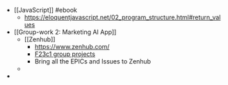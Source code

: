 - [[JavaScript]] #ebook
	- https://eloquentjavascript.net/02_program_structure.html#return_values
- [[Group-work 2: Marketing AI App]]
	- [[Zenhub]]
		- https://www.zenhub.com/
		- [F23c1 group projects](https://auth.zenhub.com/login?state=hKFo2SBRb2hHdHBhZmtEUEpUUktYTUpaRWFNYW83Q2JNbWtVbaFupWxvZ2luo3RpZNkgckZad1o1bnp4YzNwbmhNeVB1TExaNWJYbkJCSUNGYlKjY2lk2SBJcWRRaktTSkI0bDkzMDB2ekJIMFRZRTlyd2pOdk5GTQ&client=IqdQjKSJB4l9300vzBH0TYE9rwjNvNFM&protocol=oauth2&audience=https%3A%2F%2Fzenhub.us.auth0.com%2Fapi%2Fv2%2F&issuer=https%3A%2F%2Fauth.zenhub.com%2F&scope=openid%20profile%20email%20read%3Acurrent_user%20update%3Acurrent_user_metadata&redirect_uri=https%3A%2F%2Fapp.zenhub.com%2Fplatform&screen_hint=login&app_url=https%3A%2F%2Fapp.zenhub.com&api_url=https%3A%2F%2Fapi.zenhub.com&workspaceName=F23c1%20%20%20group%20projects&response_type=code&response_mode=query&nonce=TGxOMTFRUVYtcjU4enZFbVRsdjBJVHMxQkpTRHZXOUh6dGQucUZ2VldxVA%3D%3D&code_challenge=15r77uGDcpZxl-KuuO-MGJZVUXsOB3IbAiYs6fwAnSI&code_challenge_method=S256&auth0Client=eyJuYW1lIjoiYXV0aDAtcmVhY3QiLCJ2ZXJzaW9uIjoiMS4xMi4xIn0%3D)
		- Bring all the EPICs and Issues to Zenhub
	-
-